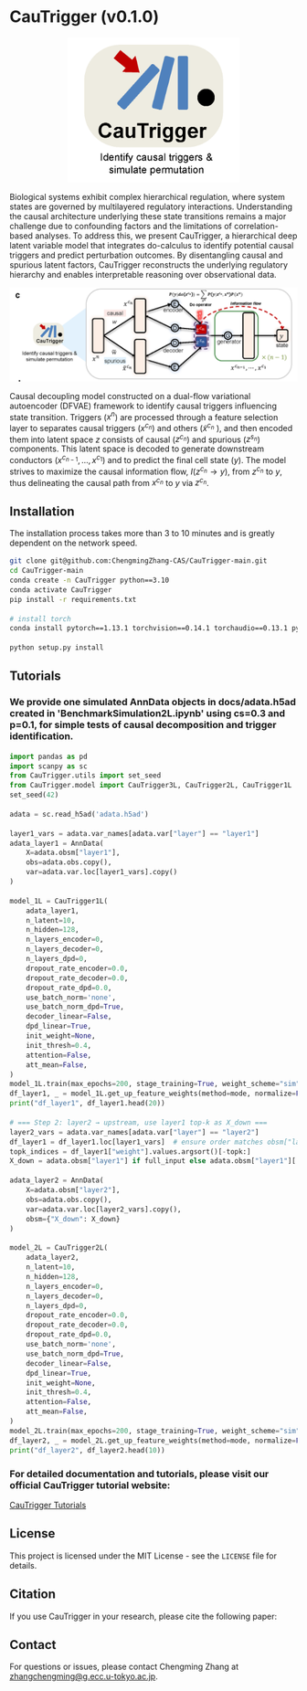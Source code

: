 # CauTrigger (v0.1.0)

<div align="center">
  <img src="docs/logo.png" alt="CauTrigger logo" width="300" />
</div>

Biological systems exhibit complex hierarchical regulation, where system states are governed by multilayered regulatory interactions. Understanding the causal architecture underlying these state transitions remains a major challenge due to confounding factors and the limitations of correlation-based analyses. To address this, we present CauTrigger, a hierarchical deep latent variable model that integrates do-calculus to identify potential causal triggers and predict perturbation outcomes. By disentangling causal and spurious latent factors, CauTrigger reconstructs the underlying regulatory hierarchy and enables interpretable reasoning over observational data.

![CauTrigger Overview](docs/CauTrigger_overview.png)

Causal decoupling model constructed on a dual-flow variational autoencoder (DFVAE) framework to identify causal triggers influencing state transition. Triggers ($x^n$) are processed through a feature selection layer to separates causal triggers ($x^{c_n}$) and others ($\tilde{x}^{c_n}$ ), and then encoded them into latent space $z$ consists of causal ($z^{c_n}$) and spurious ($z^{s_n}$) components. This latent space is decoded to generate downstream conductors ($x^{c_{n-1}},...,x^{c_1}$) and to predict the final cell state ($y$). The model strives to maximize the causal information flow, $I(z^{c_n}→y)$, from $z^{c_n}$ to $y$, thus delineating the causal path from $x^{c_n}$ to $y$ via $z^{c_n}$.


## Installation
The installation process takes more than 3 to 10 minutes and is greatly dependent on the network speed.

```bash
git clone git@github.com:ChengmingZhang-CAS/CauTrigger-main.git
cd CauTrigger-main
conda create -n CauTrigger python==3.10
conda activate CauTrigger
pip install -r requirements.txt

# install torch
conda install pytorch==1.13.1 torchvision==0.14.1 torchaudio==0.13.1 pytorch-cuda=11.7 -c pytorch -c nvidia

python setup.py install
```


## Tutorials
### We provide one simulated AnnData objects in docs/adata.h5ad created in 'BenchmarkSimulation2L.ipynb' using cs=0.3 and p=0.1, for simple tests of causal decomposition and trigger identification.
```python
import pandas as pd
import scanpy as sc
from CauTrigger.utils import set_seed
from CauTrigger.model import CauTrigger3L, CauTrigger2L, CauTrigger1L
set_seed(42)

adata = sc.read_h5ad('adata.h5ad')

layer1_vars = adata.var_names[adata.var["layer"] == "layer1"]
adata_layer1 = AnnData(
    X=adata.obsm["layer1"],
    obs=adata.obs.copy(),
    var=adata.var.loc[layer1_vars].copy()
)

model_1L = CauTrigger1L(
    adata_layer1,
    n_latent=10,
    n_hidden=128,
    n_layers_encoder=0,
    n_layers_decoder=0,
    n_layers_dpd=0,
    dropout_rate_encoder=0.0,
    dropout_rate_decoder=0.0,
    dropout_rate_dpd=0.0,
    use_batch_norm='none',
    use_batch_norm_dpd=True,
    decoder_linear=False,
    dpd_linear=True,
    init_weight=None,
    init_thresh=0.4,
    attention=False,
    att_mean=False,
)
model_1L.train(max_epochs=200, stage_training=True, weight_scheme="sim")
df_layer1, _ = model_1L.get_up_feature_weights(method=mode, normalize=False, sort_by_weight=True)
print("df_layer1", df_layer1.head(20))

# === Step 2: layer2 → upstream, use layer1 top-k as X_down ===
layer2_vars = adata.var_names[adata.var["layer"] == "layer2"]
df_layer1 = df_layer1.loc[layer1_vars]  # ensure order matches obsm["layer1"]
topk_indices = df_layer1["weight"].values.argsort()[-topk:]
X_down = adata.obsm["layer1"] if full_input else adata.obsm["layer1"][:, topk_indices]

adata_layer2 = AnnData(
    X=adata.obsm["layer2"],
    obs=adata.obs.copy(),
    var=adata.var.loc[layer2_vars].copy(),
    obsm={"X_down": X_down}
)

model_2L = CauTrigger2L(
    adata_layer2,
    n_latent=10,
    n_hidden=128,
    n_layers_encoder=0,
    n_layers_decoder=0,
    n_layers_dpd=0,
    dropout_rate_encoder=0.0,
    dropout_rate_decoder=0.0,
    dropout_rate_dpd=0.0,
    use_batch_norm='none',
    use_batch_norm_dpd=True,
    decoder_linear=False,
    dpd_linear=True,
    init_weight=None,
    init_thresh=0.4,
    attention=False,
    att_mean=False,
)
model_2L.train(max_epochs=200, stage_training=True, weight_scheme="sim")
df_layer2, _ = model_2L.get_up_feature_weights(method=mode, normalize=False, sort_by_weight=True)
print("df_layer2", df_layer2.head(10))
```

  
### For detailed documentation and tutorials, please visit our official CauTrigger tutorial website:

[CauTrigger Tutorials](https://cautrigger-tutorials.readthedocs.io/en/latest/)

## License

This project is licensed under the MIT License - see the `LICENSE` file for details.

## Citation

If you use CauTrigger in your research, please cite the following paper:



## Contact

For questions or issues, please contact Chengming Zhang at zhangchengming@g.ecc.u-tokyo.ac.jp.
